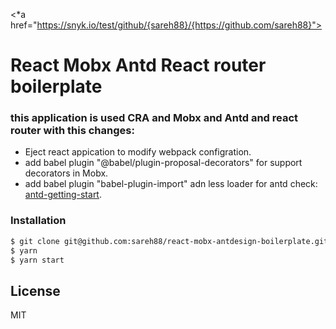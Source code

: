 <\*a href="https://snyk.io/test/github/{sareh88}/{https://github.com/sareh88}">

# React Mobx Antd React router boilerplate

### this application is used CRA and Mobx and Antd and react router with this changes:

- Eject react appication to modify webpack configration.
- add babel plugin "@babel/plugin-proposal-decorators" for support decorators in Mobx.
- add babel plugin "babel-plugin-import" adn less loader for antd check: [antd-getting-start].

### Installation

```sh
$ git clone git@github.com:sareh88/react-mobx-antdesign-boilerplate.git
$ yarn
$ yarn start
```

## License

MIT

[antd-getting-start]: https://ant.design/docs/react/getting-started
